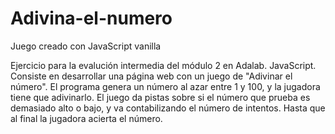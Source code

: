 # Adivina-el-numero
Juego creado con JavaScript vanilla

Ejercicio para la evalución intermedia del módulo 2 en Adalab. JavaScript.
Consiste en desarrollar una página web con un juego de "Adivinar el número". El programa genera un número al azar entre 1 y 100, y la jugadora tiene que adivinarlo. 
El juego da pistas sobre si el número que prueba es demasiado alto o bajo, y va contabilizando el número de intentos. 
Hasta que al final la jugadora acierta el número.



